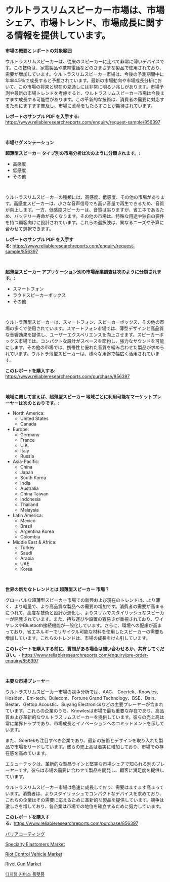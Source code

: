 <p><h1>ウルトラスリムスピーカー市場は、市場シェア、市場トレンド、市場成長に関する情報を提供しています。</h1></p><p><strong>市場の概要とレポートの対象範囲</strong></p>
<p><p>ウルトラスリムスピーカーは、従来のスピーカーに比べて非常に薄いデバイスです。この技術は、家電製品や携帯電話などのさまざまな製品で使用されており、需要が増加しています。ウルトラスリムスピーカー市場は、今後の予測期間中に年率4.5％で成長すると予想されています。最新の市場動向や市場成長分析において、この市場の将来と現在の見通しには非常に明るい兆しがあります。市場予測や最新の市場トレンドを考慮すると、ウルトラスリムスピーカー市場は今後ますます成長する可能性があります。この革新的な技術は、消費者の需要に対応するためにますます普及し、市場に革命をもたらすことが期待されています。</p></p>
<p><strong>レポートのサンプル PDF を入手する:</strong> <a href="https://www.reliableresearchreports.com/enquiry/request-sample/856397">https://www.reliableresearchreports.com/enquiry/request-sample/856397</a></p>
<p>&nbsp;</p>
<p><strong>市場セグメンテーション</strong></p>
<p><strong>超薄型スピーカー タイプ別の市場分析は次のように分類されます。:</strong></p>
<p><ul><li>高感度</li><li>低感度</li><li>その他</li></ul></p>
<p>&nbsp;</p>
<p><p>ウルトラスリムスピーカーの種類には、高感度、低感度、その他の市場があります。高感度スピーカーは、小さな音声信号でも高い音量で再生できるため、音質が向上します。一方、低感度スピーカーは、音質は劣りますが、省エネであるため、バッテリー寿命が長くなります。その他の市場は、特殊な用途や独自の要件を持つ顧客向けに設計されています。これらの選択肢は、異なるニーズや予算に合わせて選択できます。</p></p>
<p><strong>レポートのサンプル PDF を入手する:</strong>&nbsp;<a href="https://www.reliableresearchreports.com/enquiry/request-sample/856397">https://www.reliableresearchreports.com/enquiry/request-sample/856397</a></p>
<p>&nbsp;</p>
<p><strong> 超薄型スピーカー アプリケーション別の市場産業調査は次のように分類されます。:</strong></p>
<p><ul><li>スマートフォン</li><li>ラウドスピーカーボックス</li><li>その他</li></ul></p>
<p>&nbsp;</p>
<p><p>ウルトラ薄型スピーカーは、スマートフォン、スピーカーボックス、その他の市場の多くで使用されています。スマートフォン市場では、薄型デザインと高品質な音響効果を提供し、ユーザーエクスペリエンスを向上させます。スピーカーボックス市場では、コンパクトな設計がスペースを節約し、強力なサウンドを可能にします。その他の市場では、携帯性と優れた音質を組み合わせた製品が求められています。ウルトラ薄型スピーカーは、様々な用途で幅広く活用されています。</p></p>
<p><strong>このレポートを購入する:</strong>&nbsp; <a href="https://www.reliableresearchreports.com/purchase/856397">https://www.reliableresearchreports.com/purchase/856397</a></p>
<p>&nbsp;</p>
<p><strong>地域に関して言えば、超薄型スピーカー 地域ごとに利用可能なマーケットプレーヤーは次のとおりです。:</strong></p>
<p><ul>
    <li>
        North America:
        <ul>
            <li>United States</li>
            <li>Canada</li>
        </ul>
    </li>
    <li>
        Europe:
        <ul>
            <li>Germany</li>
            <li>France</li>
            <li>U.K.</li>
            <li>Italy</li>
            <li>Russia</li>
        </ul>
    </li>
    <li>
        Asia-Pacific:
        <ul>
            <li>China</li>
            <li>Japan</li>
            <li>South Korea</li>
            <li>India</li>
            <li>Australia</li>
            <li>China Taiwan</li>
            <li>Indonesia</li>
            <li>Thailand</li>
            <li>Malaysia</li>
        </ul>
    </li>
    <li>
        Latin America:
        <ul>
            <li>Mexico</li>
            <li>Brazil</li>
            <li>Argentina Korea</li>
            <li>Colombia</li>
        </ul>
    </li>
    <li>
        Middle East & Africa:
        <ul>
            <li>Turkey</li>
            <li>Saudi</li>
            <li>Arabia</li>
            <li>UAE</li>
            <li>Korea</li>
        </ul>
    </li>
    </ul></p>
<p>&nbsp;</p>
<p><strong>世界の新たなトレンドとは 超薄型スピーカー 市場？</strong></p>
<p><p>グローバルな超薄型スピーカー市場での新興および現在のトレンドは、より薄く、より軽量で、より高品質な製品への需要の増加です。消費者の需要が高まるにつれて、高度な技術と設計が進化し、よりスリムでスタイリッシュなスピーカーが開発されています。また、持ち運びや設置の容易さが重視されており、ワイヤレスやBluetooth接続機能が一般化しています。さらに、環境への配慮が高まっており、省エネルギーでリサイクル可能な材料を使用したスピーカーの需要も増加しています。これらのトレンドは、市場の成長をけん引しています。</p></p>
<p><strong>このレポートを購入する前に、質問がある場合は問い合わせるか、共有してください。</strong>- <a href="https://www.reliableresearchreports.com/enquiry/pre-order-enquiry/856397">https://www.reliableresearchreports.com/enquiry/pre-order-enquiry/856397</a></p>
<p>&nbsp;</p>
<p><strong>主要な市場プレーヤー</strong></p>
<p><p>ウルトラスリムスピーカー市場の競争分析では、AAC、 Goertek、Knowles、Hosiden、Em-tech、Bulecom、Fortune Grand Technology、BSE、Dain、Bestar、Gettop Acoustic、Suyang Electronicsなどの主要プレーヤーが含まれています。これらの企業のうち、Knowlesは市場で最も重要な存在であり、高品質および革新的なウルトラスリムスピーカーを提供しています。彼らの売上高は常に業界トップであり、市場成長とイノベーションへのコミットメントを示しています。</p><p>また、Goertekも注目すべき企業であり、最新の技術とデザインを取り入れた製品で市場をリードしています。彼らの売上高は着実に増加しており、市場での存在感を高めています。</p><p>エミューテックは、革新的な製品ラインと堅実な市場シェアで知られる別のプレーヤーです。彼らは市場の需要に合わせて製品を開発し、顧客に満足度を提供しています。</p><p>ウルトラスリムスピーカー市場は急速に成長しており、需要はますます高まっています。消費者は、よりスタイリッシュでコンパクトなデバイスを求めており、これらの企業はその需要に応えるために革新的な製品を提供しています。競争は激しさを増しており、各企業は市場での地位を確立するために努力しています。</p></p>
<p><strong>このレポートを購入する:</strong>&nbsp;&nbsp;<a href="https://www.reliableresearchreports.com/purchase/856397">https://www.reliableresearchreports.com/purchase/856397</a></p>
<p><p><a href="https://github.com/DonaldShaw1965/Market-Research-Report-List-1/blob/main/39967679197.md">バリアコーティング</a></p><p><a href="https://military-diascia-e68.notion.site/Specialty-Elastomers-Market-Offers-Provide-Insightful-Data-for-the-Time-Period-from-2024-to-2031-and-91a885098b31471eb3437cc860fcb0c0">Specialty Elastomers Market</a></p><p><a href="https://issuu.com/reportprime-2/docs/riot-control-vehicle-market-size-2030.pptx">Riot Control Vehicle Market</a></p><p><a href="https://view.publitas.com/reportprime-1/rivet-gun-market-size-growing-and-forecasted-for-period-from-2024-2031-and-provides-complete-market-analysis-of-this-market/">Rivet Gun Market</a></p><p><a href="https://github.com/Madalyell456456/Market-Research-Report-List-1/blob/main/35574558341.md">디지털 커머스 플랫폼</a></p></p>